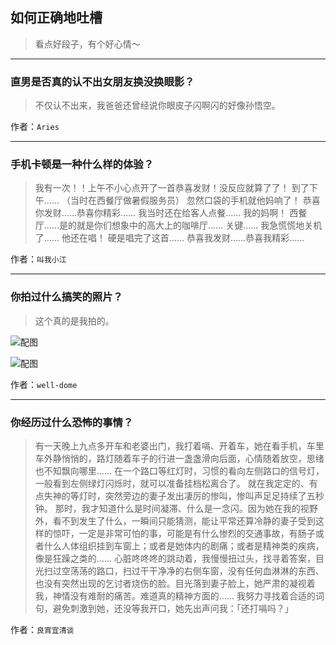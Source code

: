 ## 如何正确地吐槽

> 看点好段子，有个好心情～


 
---

### 直男是否真的认不出女朋友换没换眼影？

> 不仅认不出来，我爸爸还曾经说你眼皮子闪啊闪的好像孙悟空。


作者：`Aries`

---

### 手机卡顿是一种什么样的体验？

> 我有一次！！上午不小心点开了一首恭喜发财！没反应就算了了！
> 到了下午……
> （当时在西餐厅做暑假服务员）
> 忽然口袋的手机就他妈响了！
> 恭喜你发财……恭喜你精彩……
> 我当时还在给客人点餐……
> 我的妈啊！
> 西餐厅……是的就是你们想象中的高大上的咖啡厅……
> 关键……
> 我急慌慌地关机了……
> 他还在唱！
> 硬是唱完了这首……
> 恭喜我发财……恭喜我精彩……


作者：`叫我小江`

---

### 你拍过什么搞笑的照片？

> 这个真的是我拍的。



![配图](http://pic1.zhimg.com/70/44cacdf29860196df1d3c74b06b17e00_b.jpg)



![配图](http://pic2.zhimg.com/70/a3dc99d0a3428346dec8a6ad5fe472ed_b.jpg)


作者：`well-dome`

---

### 你经历过什么恐怖的事情？

> 有一天晚上九点多开车和老婆出门，我打着嗝、开着车，她在看手机，车里车外静悄悄的，路灯随着车子的行进一盏盏滑向后面，心情随着放空，思绪也不知飘向哪里……
> 在一个路口等红灯时，习惯的看向左侧路口的信号灯，一般看到左侧绿灯闪烁时，就可以准备挂档松离合了。
> 就在我定定的、有点失神的等灯时，突然旁边的妻子发出凄厉的惨叫，惨叫声足足持续了五秒钟。
> 那时，我才知道什么是时间凝滞、什么是一念闪。因为她在我的视野外，看不到发生了什么，一瞬间只能猜测，能让平常还算冷静的妻子受到这样的惊吓，一定是非常可怕的事，可能是有什么惨烈的交通事故，有肠子或者什么人体组织挂到车窗上；或者是她体内的剧痛；或者是精神类的疾病，像是狂躁之类的……
> 心脏咚咚咚的跳动着，我慢慢扭过头，找寻着答案，目光扫过空荡荡的路口，扫过干干净净的右侧车窗，没有任何血淋淋的东西、也没有突然出现的乞讨者烧伤的脸。目光落到妻子脸上，她严肃的凝视着我，神情没有难耐的痛苦。难道真的精神方面的……
> 我努力寻找着合适的词句，避免刺激到她，还没等我开口，她先出声问我：「还打嗝吗？」


作者：`良宵宜清谈`